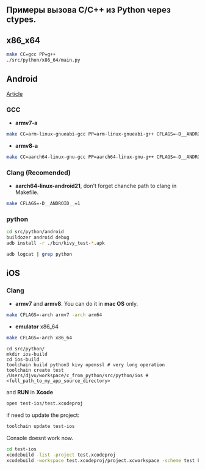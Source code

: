 ## Примеры вызова C/C++ из Python через ctypes.

## x86_x64
```bash
make CC=gcc PP=g++
./src/python/x86_64/main.py
```

## Android

[Article](https://habr.com/ru/post/656453/)

### GCC
 - **armv7-a**
```bash
make CC=arm-linux-gnueabi-gcc PP=arm-linux-gnueabi-g++ CFLAGS=-D__ANDROID__=1
```
 - **armv8-a**
```bash
make CC=aarch64-linux-gnu-gcc PP=aarch64-linux-gnu-g++ CFLAGS=-D__ANDROID__=1
```

### Clang (**Recomended**)
 - **aarch64-linux-android21**, don't forget chanche path to clang in Makefile.
```bash
make CFLAGS=-D__ANDROID__=1
```

### python
```bash
cd src/python/android
buildozer android debug
adb install -r ./bin/kivy_test-*.apk
```

```bash
adb logcat | grep python
```

## iOS

### Clang 
 - **armv7** and **armv8**. You can do it in **mac OS** only. 
```bash
make CFLAGS=-arch armv7 -arch arm64
```

 - **emulator** x86_64
```bash
make CFLAGS=-arch x86_64
```

```
cd src/python/
mkdir ios-build
cd ios-build
toolchain build python3 kivy openssl # very long operation
toolchain create test /Users/djvu/workspace/c_from_python/src/python/ios #<full_path_to_my_app_source_directory>
```
and **RUN** in **Xcode**

```bash
open test-ios/test.xcodeproj
```

if need to update the project:
```bash
toolchain update test-ios
```


Console doesnt work now.
```bash
cd test-ios
xcodebuild -list -project test.xcodeproj
xcodebuild -workspace test.xcodeproj/project.xcworkspace -scheme test build
```


